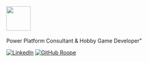 <h2><img src="https://media.giphy.com/media/v1.Y2lkPTc5MGI3NjExMjk5YzEyM2IzZWY2NGExMjg2OTI0NjhiMTFhNjUzNDA4MjZiMjgzNyZjdD1z/Z9zWdBpxP8H41ZwLOd/giphy.gif" height="64"></h2>
<p>Power Platform Consultant & Hobby Game Developer"</p>

[![LinkedIn](https://img.shields.io/badge/-0077B5?style=flat-square&logo=linkedin&logoColor=white&labelColor=0077B5&label=roopekorpela)](https://www.linkedin.com/in/roopekorpela/)
[![GitHub Roope](https://img.shields.io/github/followers/roopekorpela?label=roopekorpela&style=social)](https://github.com/roopekorpela)
